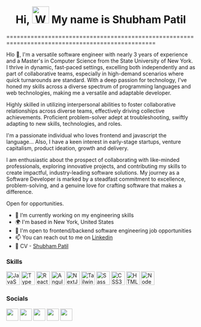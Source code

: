 <h1 align="center"> Hi, <img src="https://raw.githubusercontent.com/nixin72/nixin72/master/wave.gif" 
         alt="Waving hand animated gif"
         height="45"
         width="45" /> My name is Shubham Patil</h1>
=================================================================================================



Hlo 👋,
I'm a versatile software engineer with nearly 3 years of experience and a Master's in Computer Science from the State University of New York. I thrive in dynamic, fast-paced settings, excelling both independently and as part of collaborative teams, especially in high-demand scenarios where quick turnarounds are standard. With a deep passion for technology, I've honed my skills across a diverse spectrum of programming languages and web technologies, making me a versatile and adaptable developer.

Highly skilled in utilizing interpersonal abilities to foster collaborative relationships across diverse teams, effectively driving collective achievements. Proficient problem-solver adept at troubleshooting, swiftly adapting to new skills, technologies, and roles.

I'm a passionate individual who loves frontend and javascript the language... Also, I have a keen interest in early-stage startups, venture capitalism, product ideation, growth and delivery.

I am enthusiastic about the prospect of collaborating with like-minded professionals, exploring innovative projects, and contributing my skills to create impactful, industry-leading software solutions. My journey as a Software Developer is marked by a steadfast commitment to excellence, problem-solving, and a genuine love for crafting software that makes a difference.

Open for opportunities.

- 🌱  I’m currently working on my engineering skills
- 🌍  I'm based in New York, United States
- 🤝  I'm open to frontend/backend software engineering job opportunities 
- 📫  You can reach out to me on [Linkedin](https://www.linkedin.com/in/shubham-d-patil)
- 📨  CV - [Shubham Patil](https://drive.google.com/file/d/1-dLOov5aPu2o7KcRm1z-xBhRHPcGl6Nn/view?usp=drive_link) 

### Skills

<p align="left">
<a href="https://developer.mozilla.org/en-US/docs/Web/JavaScript" target="_blank" rel="noreferrer"><img src="https://raw.githubusercontent.com/danielcranney/readme-generator/main/public/icons/skills/javascript-colored.svg" width="36" height="36" alt="JavaScript" /></a>
<a href="https://www.typescriptlang.org/" target="_blank" rel="noreferrer"><img src="https://raw.githubusercontent.com/danielcranney/readme-generator/main/public/icons/skills/typescript-colored.svg" width="36" height="36" alt="TypeScript" /></a>
<a href="https://reactjs.org/" target="_blank" rel="noreferrer"><img src="https://raw.githubusercontent.com/danielcranney/readme-generator/main/public/icons/skills/react-colored.svg" width="36" height="36" alt="React" /></a>
<a href="https://angular.io/" target="_blank" rel="noreferrer"><img src="https://raw.githubusercontent.com/danielcranney/readme-generator/main/public/icons/skills/angularjs-colored.svg" width="36" height="36" alt="Angular" /></a>
<a href="https://nextjs.org/docs" target="_blank" rel="noreferrer"><img src="https://raw.githubusercontent.com/danielcranney/readme-generator/main/public/icons/skills/nextjs-colored.svg" width="36" height="36" alt="NextJs" /></a>
<a href="https://tailwindcss.com/" target="_blank" rel="noreferrer"><img src="https://raw.githubusercontent.com/danielcranney/readme-generator/main/public/icons/skills/tailwindcss-colored.svg" width="36" height="36" alt="TailwindCSS" /></a>
<a href="https://sass-lang.com/" target="_blank" rel="noreferrer"><img src="https://raw.githubusercontent.com/danielcranney/readme-generator/main/public/icons/skills/sass-colored.svg" width="36" height="36" alt="Sass" /></a>
<a href="https://www.w3.org/TR/CSS/#css" target="_blank" rel="noreferrer"><img src="https://raw.githubusercontent.com/danielcranney/readme-generator/main/public/icons/skills/css3-colored.svg" width="36" height="36" alt="CSS3" /></a>
<a href="https://developer.mozilla.org/en-US/docs/Glossary/HTML5" target="_blank" rel="noreferrer"><img src="https://raw.githubusercontent.com/danielcranney/readme-generator/main/public/icons/skills/html5-colored.svg" width="36" height="36" alt="HTML5" /></a>
<a href="https://nodejs.org/en/" target="_blank" rel="noreferrer"><img src="https://raw.githubusercontent.com/danielcranney/readme-generator/main/public/icons/skills/nodejs-colored.svg" width="36" height="36" alt="NodeJS" /></a>
</p>

### Socials

<p align="left"> <a href="https://www.github.com/pagarevijayy" target="_blank" rel="noreferrer"><img src="https://raw.githubusercontent.com/danielcranney/readme-generator/main/public/icons/socials/github-dark.svg" width="32" height="32" /></a> <a href="https://leetcode.com/pagarevijayy" target="_blank" rel="noreferrer"><img src="https://leetcode.com/_next/static/images/logo-ff2b712834cf26bf50a5de58ee27bcef.png" width="32" height="32" /></a>  <a href="https://www.linkedin.com/in/pagarevijayy" target="_blank" rel="noreferrer"><img src="https://raw.githubusercontent.com/danielcranney/readme-generator/main/public/icons/socials/linkedin.svg" width="32" height="32" /></a> <a href="http://www.medium.com/@pagarevijayy" target="_blank" rel="noreferrer"><img src="https://raw.githubusercontent.com/danielcranney/readme-generator/main/public/icons/socials/medium-dark.svg" width="32" height="32" /></a> <a href="https://www.twitter.com/pagarevijayy" target="_blank" rel="noreferrer"><img src="https://raw.githubusercontent.com/danielcranney/readme-generator/main/public/icons/socials/twitter.svg" width="32" height="32" /></a></p>
